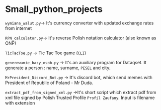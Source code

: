 # Small_python_projects

`wymiana_walut.py`-> It's currency converter with updated exchange rates from internet

`RPN_calculator.py`-> It's reverse Polish notation calculator (also known as ONP)

`TicTacToe.py` -> Tic Tac Toe game (`CLI`)

`generowanie_bazy_osob.py` -> It's an auxiliary program for Dataqset. It generate a person : name, surname, `PESEL` and city.

`MrPresident_Discord_Bot.py` -> It's discord bot, which send memes with President of Republic of Poland - Mr Duda.

`extract_pdf_from_signed_xml.py` ->It's short script which extract pdf from xml file signed by Polish Trusted Profile `Profil Zaufany`. Input is filename with extension
